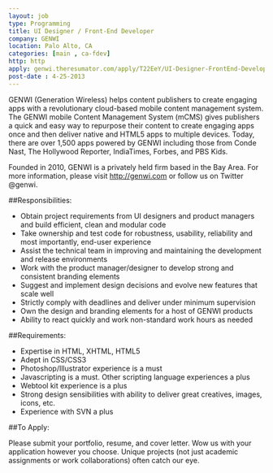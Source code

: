 ```yaml
---
layout: job
type: Programming
title: UI Designer / Front-End Developer
company: GENWI
location: Palo Alto, CA
categories: [main , ca-fdev]
http: http
apply: genwi.theresumator.com/apply/T22EeY/UI-Designer-FrontEnd-Developer.html
post-date : 4-25-2013
---
```


GENWI (Generation Wireless) helps content publishers to create engaging apps with a revolutionary cloud-based mobile content management system. The GENWI mobile Content Management System (mCMS) gives publishers a quick and easy way to repurpose their content to create engaging apps once and then deliver native and HTML5 apps to multiple devices. Today, there are over 1,500 apps powered by GENWI including those from Conde Nast, The Hollywood Reporter, IndiaTimes, Forbes, and PBS Kids.

Founded in 2010, GENWI is a privately held firm based in the Bay Area. For more information, please visit <http://genwi.com> or follow us on Twitter @genwi.

##Responsibilities:

* Obtain project requirements from UI designers and product managers and build efficient, clean and modular code
* Take ownership and test code for robustness, usability, reliability and most importantly, end-user experience
* Assist the technical team in improving and maintaining the development and release environments
* Work with the product manager/designer to develop strong and consistent branding elements
* Suggest and implement design decisions and evolve new features that scale well
* Strictly comply with deadlines and deliver under minimum supervision
* Own the design and branding elements for a host of GENWI products
* Ability to react quickly and work non-standard work hours as needed

##Requirements:

* Expertise in HTML, XHTML, HTML5
* Adept in CSS/CSS3
* Photoshop/Illustrator experience is a must
* Javascripting is a must. Other scripting language experiences a plus
* Webtool kit experience is a plus
* Strong design sensibilities with ability to deliver great creatives, images, icons, etc.
* Experience with SVN a plus

##To Apply:

Please submit your portfolio, resume, and cover letter. Wow us with your application however you choose. Unique projects (not just academic assignments or work collaborations) often catch our eye.